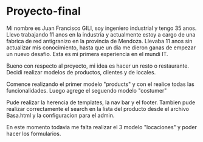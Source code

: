 # Proyecto-final

Mi nombre es Juan Francisco GILI, soy ingeniero industrial y tengo 35 anos. Llevo trabajando 11 anos en la industria y actualmente estoy a cargo de una fabrica de red antigranizo en la provincia de Mendoza.
Llevaba 11 anos sin actualizar mis conocimiento, hasta que un dia me dieron ganas de empezar un nuevo desafio. Esta es mi primera experiencia en el mundi IT.


Bueno con respecto al proyecto, mi idea es hacer un resto o restaurante. 
Decidi realizar modelos de productos, clientes y de locales.

Comence realizando el primer modelo "products" y con el realice todas las funcionalidades. Luego agrege el seguendo modelo "costumer"

Pude realizar la herencia de templates, la nav bar y el footer. Tambien pude realizar correctamente el search en la lista del producto desde el archivo Basa.html y la configuracion para el admin.

En este momento todavia me falta realizar el 3 modelo "locaciones" y poder hacer los formularios. 
